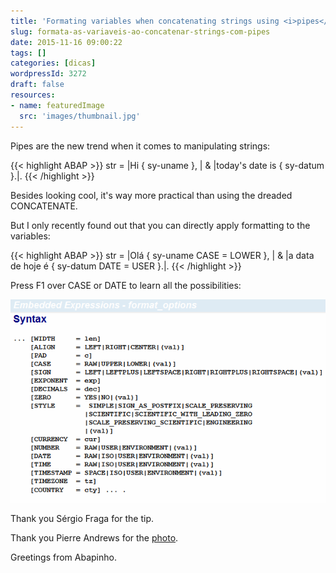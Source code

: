 ```yaml
---
title: 'Formating variables when concatenating strings using <i>pipes</i>'
slug: formata-as-variaveis-ao-concatenar-strings-com-pipes
date: 2015-11-16 09:00:22
tags: []
categories: [dicas]
wordpressId: 3272
draft: false
resources:
- name: featuredImage
  src: 'images/thumbnail.jpg'
---
```

Pipes are the new trend when it comes to manipulating strings:


{{< highlight ABAP >}}
str = |Hi { sy-uname }, | &
      |today's date is { sy-datum }.|.
{{< /highlight >}}

Besides looking cool, it's way more practical than using the dreaded CONCATENATE.

But I only recently found out that you can directly apply formatting to the variables:

<!--more-->


{{< highlight ABAP >}}
str = |Olá { sy-uname CASE = LOWER }, | &
      |a data de hoje é { sy-datum DATE = USER }.|.
{{< /highlight >}}

Press F1 over CASE or DATE to learn all the possibilities:

[![embeded_expressions_format_options][1]][1]

Thank you Sérgio Fraga for the tip.

Thank you Pierre Andrews for the [photo][2].

Greetings from Abapinho.

   [1]: images/embeded_expressions_format_options.png
   [2]: https://www.flickr.com/photos/mortimer/299646160
